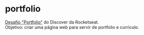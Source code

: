 # portfolio

<a href="https://app.rocketseat.com.br/discover/challenges/portfolio">Desafio "Portfolio"</a> do Discover da Rocketseat. <br>
Objetivo: criar uma página web para servir de portfolio e currículo. <br>
